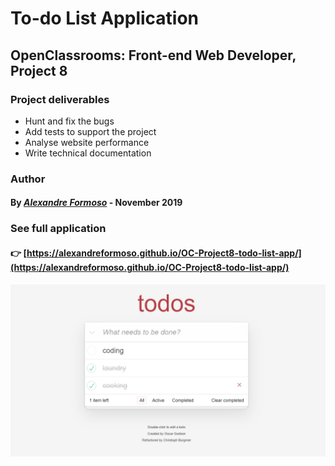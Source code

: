 # To-do List Application

## OpenClassrooms: Front-end Web Developer, Project 8

### Project deliverables

* Hunt and fix the bugs
* Add tests to support the project
* Analyse website performance
* Write technical documentation


### Author

#### By [*Alexandre Formoso*](https://aformoso.dev) - November 2019

### See full application 
#### :point_right: [https://alexandreformoso.github.io/OC-Project8-todo-list-app/](https://alexandreformoso.github.io/OC-Project8-todo-list-app/)

![game printscreen](/img/to-do-img.png)
